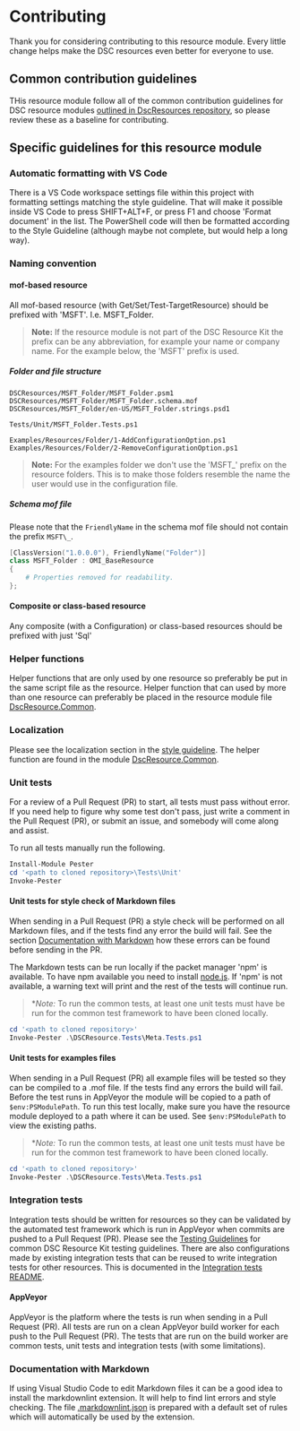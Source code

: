 # Contributing

Thank you for considering contributing to this resource module. Every little
change helps make the DSC resources even better for everyone to use.

## Common contribution guidelines

THis resource module follow all of the common contribution guidelines for
DSC resource modules [outlined in DscResources repository](https://github.com/PowerShell/DscResources/blob/master/CONTRIBUTING.md),
so please review these as a baseline for contributing.

## Specific guidelines for this resource module

### Automatic formatting with VS Code

There is a VS Code workspace settings file within this project with formatting
settings matching the style guideline. That will make it possible inside VS Code
to press SHIFT+ALT+F, or press F1 and choose 'Format document' in the list. The
PowerShell code will then be formatted according to the Style Guideline
(although maybe not complete, but would help a long way).

### Naming convention

#### mof-based resource

All mof-based resource (with Get/Set/Test-TargetResource) should be prefixed
with 'MSFT'. I.e. MSFT\_Folder.

>**Note:** If the resource module is not part of the DSC Resource Kit the
>prefix can be any abbreviation, for example your name or company name.
>For the example below, the 'MSFT' prefix is used.

##### Folder and file structure

```Text
DSCResources/MSFT_Folder/MSFT_Folder.psm1
DSCResources/MSFT_Folder/MSFT_Folder.schema.mof
DSCResources/MSFT_Folder/en-US/MSFT_Folder.strings.psd1

Tests/Unit/MSFT_Folder.Tests.ps1

Examples/Resources/Folder/1-AddConfigurationOption.ps1
Examples/Resources/Folder/2-RemoveConfigurationOption.ps1
```

>**Note:** For the examples folder we don't use the 'MSFT\_' prefix on the
>resource folders. This is to make those folders resemble the name the user
>would use in the configuration file.

##### Schema mof file

Please note that the `FriendlyName` in the schema mof file should not
contain the prefix `MSFT\_`.

```powershell
[ClassVersion("1.0.0.0"), FriendlyName("Folder")]
class MSFT_Folder : OMI_BaseResource
{
    # Properties removed for readability.
};
```

#### Composite or class-based resource

Any composite (with a Configuration) or class-based resources should be
prefixed with just 'Sql'

### Helper functions

Helper functions that are only used by one resource
so preferably be put in the same script file as the resource.
Helper function that can used by more than one resource can preferably
be placed in the resource module file [DscResource.Common](/Modules/AuditSettingDsc.Common/AuditSystemDsc.Common.psm1).

### Localization

Please see the localization section in the [style guideline](https://github.com/PowerShell/DscResources/blob/master/StyleGuidelines.md#localization).
The helper function are found in the module [DscResource.Common](/Modules/AuditSystemDsc.Common/AuditSystemDsc.Common.psm1).

### Unit tests

For a review of a Pull Request (PR) to start, all tests must pass without error.
If you need help to figure why some test don't pass, just write a comment in the
Pull Request (PR), or submit an issue, and somebody will come along and assist.

To run all tests manually run the following.

```powershell
Install-Module Pester
cd '<path to cloned repository>\Tests\Unit'
Invoke-Pester
```

#### Unit tests for style check of Markdown files

When sending in a Pull Request (PR) a style check will be performed on all Markdown
files, and if the tests find any error the build will fail.
See the section [Documentation with Markdown](#documentation-with-markdown) how
these errors can be found before sending in the PR.

The Markdown tests can be run locally if the packet manager 'npm' is available.
To have npm available you need to install [node.js](https://nodejs.org/en/download/).
If 'npm' is not available, a warning text will print and the rest of the tests
will continue run.

>**Note:* To run the common tests, at least one unit tests must have be run for
>the common test framework to have been cloned locally.

```powershell
cd '<path to cloned repository>'
Invoke-Pester .\DSCResource.Tests\Meta.Tests.ps1
```

#### Unit tests for examples files

When sending in a Pull Request (PR) all example files will be tested so they can
be compiled to a .mof file. If the tests find any errors the build will fail.
Before the test runs in AppVeyor the module will be copied to a path of
`$env:PSModulePath`.
To run this test locally, make sure you have the resource module
deployed to a path where it can be used.
See `$env:PSModulePath` to view the existing paths.

>**Note:* To run the common tests, at least one unit tests must have be run for
>the common test framework to have been cloned locally.

```powershell
cd '<path to cloned repository>'
Invoke-Pester .\DSCResource.Tests\Meta.Tests.ps1
```

### Integration tests

Integration tests should be written for resources so they can be validated by
the automated test framework which is run in AppVeyor when commits are pushed
to a Pull Request (PR).
Please see the [Testing Guidelines](https://github.com/PowerShell/DscResources/blob/master/TestsGuidelines.md)
for common DSC Resource Kit testing guidelines.
There are also configurations made by existing integration tests that can be reused
to write integration tests for other resources. This is documented in the
[Integration tests README](/Tests/Integration/README.md).

#### AppVeyor

AppVeyor is the platform where the tests is run when sending in a Pull Request (PR).
All tests are run on a clean AppVeyor build worker for each push to the Pull
Request (PR).
The tests that are run on the build worker are common tests, unit tests and
integration tests (with some limitations).

### Documentation with Markdown

If using Visual Studio Code to edit Markdown files it can be a good idea to install
the markdownlint extension. It will help to find lint errors and style checking.
The file [.markdownlint.json](/.markdownlint.json) is prepared with a default set
of rules which will automatically be used by the extension.
